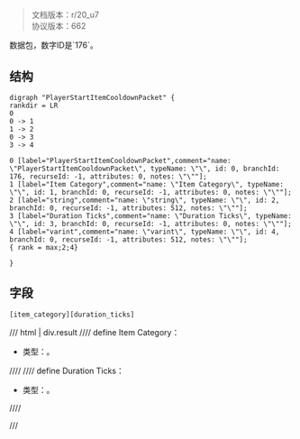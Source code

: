 # <!-- md:samp PlayerStartItemCooldownPacket -->

> 文档版本：r/20_u7<br/>协议版本：662

<!-- md:samp PlayerStartItemCooldownPacket -->数据包，数字ID是`176`。

## 结构

```viz
digraph "PlayerStartItemCooldownPacket" {
rankdir = LR
0
0 -> 1
1 -> 2
0 -> 3
3 -> 4

0 [label="PlayerStartItemCooldownPacket",comment="name: \"PlayerStartItemCooldownPacket\", typeName: \"\", id: 0, branchId: 176, recurseId: -1, attributes: 0, notes: \"\""];
1 [label="Item Category",comment="name: \"Item Category\", typeName: \"\", id: 1, branchId: 0, recurseId: -1, attributes: 0, notes: \"\""];
2 [label="string",comment="name: \"string\", typeName: \"\", id: 2, branchId: 0, recurseId: -1, attributes: 512, notes: \"\""];
3 [label="Duration Ticks",comment="name: \"Duration Ticks\", typeName: \"\", id: 3, branchId: 0, recurseId: -1, attributes: 0, notes: \"\""];
4 [label="varint",comment="name: \"varint\", typeName: \"\", id: 4, branchId: 0, recurseId: -1, attributes: 512, notes: \"\""];
{ rank = max;2;4}

}

```

## 字段

```title='PlayerStartItemCooldownPacket'
[item_category][duration_ticks]
```

/// html | div.result
//// define
Item Category：<!-- md:samp string -->

- 类型：<!-- md:samp string -->。


////
//// define
Duration Ticks：<!-- md:samp varint -->

- 类型：<!-- md:samp varint -->。


////

///

